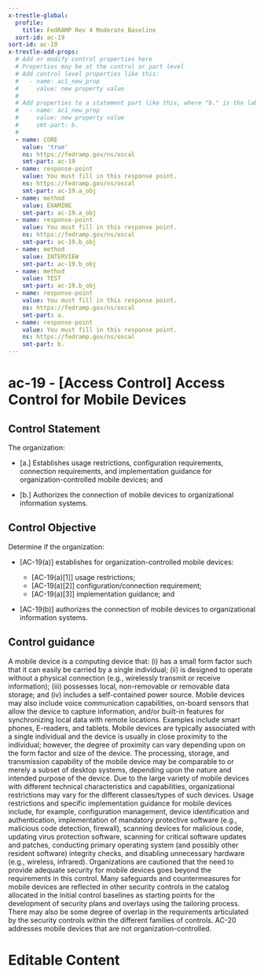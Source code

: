 ```yaml
---
x-trestle-global:
  profile:
    title: FedRAMP Rev 4 Moderate Baseline
  sort-id: ac-19
sort-id: ac-19
x-trestle-add-props:
  # Add or modify control properties here
  # Properties may be at the control or part level
  # Add control level properties like this:
  #   - name: ac1_new_prop
  #     value: new property value
  #
  # Add properties to a statement part like this, where "b." is the label of the target statement part
  #   - name: ac1_new_prop
  #     value: new property value
  #     smt-part: b.
  #
  - name: CORE
    value: 'true'
    ns: https://fedramp.gov/ns/oscal
    smt-part: ac-19
  - name: response-point
    value: You must fill in this response point.
    ns: https://fedramp.gov/ns/oscal
    smt-part: ac-19.a_obj
  - name: method
    value: EXAMINE
    smt-part: ac-19.a_obj
  - name: response-point
    value: You must fill in this response point.
    ns: https://fedramp.gov/ns/oscal
    smt-part: ac-19.b_obj
  - name: method
    value: INTERVIEW
    smt-part: ac-19.b_obj
  - name: method
    value: TEST
    smt-part: ac-19.b_obj
  - name: response-point
    value: You must fill in this response point.
    ns: https://fedramp.gov/ns/oscal
    smt-part: a.
  - name: response-point
    value: You must fill in this response point.
    ns: https://fedramp.gov/ns/oscal
    smt-part: b.
---
```


# ac-19 - \[Access Control\] Access Control for Mobile Devices

## Control Statement

The organization:

- \[a.\] Establishes usage restrictions, configuration requirements, connection requirements, and implementation guidance for organization-controlled mobile devices; and

- \[b.\] Authorizes the connection of mobile devices to organizational information systems.

## Control Objective

Determine if the organization:

- \[AC-19(a)\] establishes for organization-controlled mobile devices:

  - \[AC-19(a)[1]\] usage restrictions;
  - \[AC-19(a)[2]\] configuration/connection requirement;
  - \[AC-19(a)[3]\] implementation guidance; and

- \[AC-19(b)\] authorizes the connection of mobile devices to organizational information systems.

## Control guidance

A mobile device is a computing device that: (i) has a small form factor such that it can easily be carried by a single individual; (ii) is designed to operate without a physical connection (e.g., wirelessly transmit or receive information); (iii) possesses local, non-removable or removable data storage; and (iv) includes a self-contained power source. Mobile devices may also include voice communication capabilities, on-board sensors that allow the device to capture information, and/or built-in features for synchronizing local data with remote locations. Examples include smart phones, E-readers, and tablets. Mobile devices are typically associated with a single individual and the device is usually in close proximity to the individual; however, the degree of proximity can vary depending upon on the form factor and size of the device. The processing, storage, and transmission capability of the mobile device may be comparable to or merely a subset of desktop systems, depending upon the nature and intended purpose of the device. Due to the large variety of mobile devices with different technical characteristics and capabilities, organizational restrictions may vary for the different classes/types of such devices. Usage restrictions and specific implementation guidance for mobile devices include, for example, configuration management, device identification and authentication, implementation of mandatory protective software (e.g., malicious code detection, firewall), scanning devices for malicious code, updating virus protection software, scanning for critical software updates and patches, conducting primary operating system (and possibly other resident software) integrity checks, and disabling unnecessary hardware (e.g., wireless, infrared). Organizations are cautioned that the need to provide adequate security for mobile devices goes beyond the requirements in this control. Many safeguards and countermeasures for mobile devices are reflected in other security controls in the catalog allocated in the initial control baselines as starting points for the development of security plans and overlays using the tailoring process. There may also be some degree of overlap in the requirements articulated by the security controls within the different families of controls. AC-20 addresses mobile devices that are not organization-controlled.

# Editable Content

<!-- Make additions and edits below -->
<!-- The above represents the contents of the control as received by the profile, prior to additions. -->
<!-- If the profile makes additions to the control, they will appear below. -->
<!-- The above markdown may not be edited but you may edit the content below, and/or introduce new additions to be made by the profile. -->
<!-- If there is a yaml header at the top, parameter values may be edited. Use --set-parameters to incorporate the changes during assembly. -->
<!-- The content here will then replace what is in the profile for this control, after running profile-assemble. -->
<!-- The added parts in the profile for this control are below.  You may edit them and/or add new ones. -->
<!-- Each addition must have a heading either of the form ## Control my_addition_name -->
<!-- or ## Part a. (where the a. refers to one of the control statement labels.) -->
<!-- "## Control" parts are new parts added after the statement part. -->
<!-- "## Part" parts are new parts added into the top-level statement part with that label. -->
<!-- Subparts may be added with nested hash levels of the form ### My Subpart Name -->
<!-- underneath the parent ## Control or ## Part being added -->
<!-- See https://oscal-compass.github.io/compliance-trestle/tutorials/ssp_profile_catalog_authoring/ssp_profile_catalog_authoring for guidance. -->
